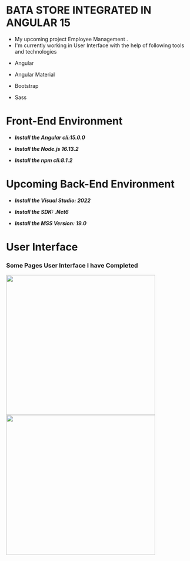 # BATA STORE INTEGRATED IN ANGULAR 15
* My upcoming project Employee Management .
* I'm currently working in User Interface with the help of following tools and technologies
+ Angular
- Angular Material
+ Bootstrap
- Sass
# Front-End Environment
+ ***Install the Angular cli:15.0.0***
- ***Install the Node.js 16.13.2***
+ ***Install the npm cli:8.1.2***

# Upcoming Back-End Environment
+ ***Install the Visual Studio: 2022***
- ***Install the SDK: .Net6***
+ ***Install the MSS Version: 19.0***

# User Interface
### Some Pages User Interface I have Completed
<a href="url"><img src="https://user-images.githubusercontent.com/92297443/202918655-070ff318-97af-44a7-892d-3907742433e1.png"  align="left" height="380px" width="405px" ></a>
<a href="url"><img src="https://user-images.githubusercontent.com/92297443/202918908-8062b98f-0da6-4799-9610-2822d1068e31.png"  align="left" height="380px" width="405px" ></a>
